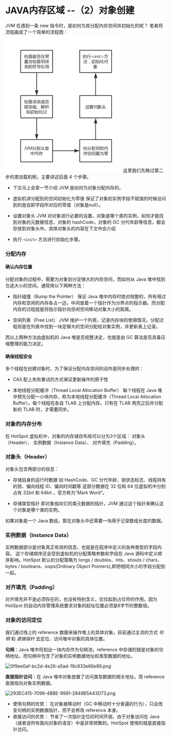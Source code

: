 # JAVA内存区域 --（2）对象创建

JVM 在遇到一条 new 指令时，是如何为其分配内存空间并初始化的呢？
笔者将流程画成了一个简单的流程图：
![未命名文件](media/15391545690180/%E6%9C%AA%E5%91%BD%E5%90%8D%E6%96%87%E4%BB%B6.png)
这里我们先略过第二步的类加载机制，主要讲述后面 4 个步骤。

* 下文马上会拿一节介绍 JVM 是如何为对象分配内存的。

* 虚拟机讲分配到的空间初始化为零值
 保证了对象的实例字段不赋值的时候访问到的是自卸字段所对应的零值（对象是null）。

* 设置对象头
JVM 对对象进行必要的设置，对象是哪个类的实例，如何才能找到对象的元数据信息，对象的 hashCode，对象的 GC 分代年龄等信息，都会存放到对象头中。具体对象头的内容在下文中会介绍

* 执行 `<init>` 方法进行初始化步骤。


### 分配内存

#### 确认内存位置
分配对象的过程中，需要为对象划分足够大的内存空间，而如何从 Java 堆中找到合适大小的空间，通常用以下两种方法：
* 指针碰撞（Bump the Pointer）
保证 Java 堆中内存时绝对规整的，所有用过内存和空闲的内存各占一边，中间放着一个指针作为分界点的指示器。而分配内存的过程就是将指示指针向空闲空间移动对象大小的距离。

* 空闲列表（Free List）
JVM 维护一个列表，记录内存块的使用情况，分配过程则是在列表中找到一块足够大的空间分配给对象实例，并更新表上记录。

而以上两种方法由虚拟机的 Java 堆是否规整决定，也就是由 GC 算法是否具备压缩整理的能力决定。

#### 确保线程安全
多个线程在创建对象时，为了保证分配内存空间的动作是同步处理的：

* CAS 配上失败重试的方式保证更新操作的原子性

* 本地线程分配缓冲（Thread Local Allocation Buffer）
每个线程在 Java 堆中预先分配一小块内存，称为本地线程分配缓冲（Thread Local Allocation Buffer）。每个线程在各自 TLAB 上分配内存。只有在 TLAB 用完之后并分配新的 TLAB 时，才需要同步。


### 对象的内存分布
在 HotSpot 虚拟机中，对象的内存储存布局可以分为3个区域： 对象头（Header）、 实例数据（Instance Data）、 对齐填充（Padding）。

### 对象头（Header）
对象头包含两部分的信息：

* 存储自身的运行时数据
如 HashCode、GC 分代年龄、锁状态标志、线程持有的锁、偏向线程 ID、偏向时间戳等
这部分数据在 32 位和 64 位虚拟机中分别占有 32bit 和 64bit ，官方称为“Mark Word”。

* 存储类型指针
即对象指向它的类元数据的指针，JVM 通过这个指针来确认这个对象是哪个类的实例。

如果对象是一个 Java 数组，那在对象头中还需要一块用于记录数组长度的数据。
	
### 实例数据（Instance Data）
实例数据部分是对象真正有效的信息，也就是在程序中定义的各种类型的字段内容。
这个存储顺序还会受到虚拟机的分配策略参数和字段在 Java 源码中定义顺序影响。HotSpot 默认的分配策略为 longs / doubles、ints、shouts / chars、bytes / booleans、oops(Ordinary Object Pointers),即把相同大小的字段分配到一起。

### 对齐填充（Padding）

对齐填充并不是必须存在的，也没有特别含义，仅仅起到占位符的作用。因为 HotSpot 的自动内存管理系统要求对象的起址位置必须是8字节的整数倍。

### 对象的访问定位
我们通过栈上的 reference 数据来操作堆上的具体对象。目前通过主流的方式 _句柄_ 和 _直接指针_ 去定位、访问堆中对象的具体位置。

**句柄**：Java 堆中将划出一块内存作为句柄池，reference 中存储的就是对象的句柄地址，而句柄中包含了对象的实例数据地址和类型数据的地址。


![0f9ee0af-bc2d-4e26-a5ad-19c833e66e89.png](http://upload-images.jianshu.io/upload_images/4894808-4367b9d6699f2ed2.png?imageMogr2/auto-orient/strip%7CimageView2/2/w/1240)

**直接指针访问**：在 Java 堆中对象放置了访问类型数据的相关地址，而 reference 直接指向对象实例数据。

![293EC415-7099-4BBE-9991-2849B5A43D73.png](http://upload-images.jianshu.io/upload_images/4894808-78010d19b24fc39a.png?imageMogr2/auto-orient/strip%7CimageView2/2/w/1240)

* 使用句柄的优势：
在对象被移动时（GC 中移动时十分普遍的行为），只会改变句柄的实例数据指针，而不会修改 reference 本身。
* 直接访问的优势：
节省了一次指针定位的时间开销，由于对象访问在 Java（或者说所有面向对象的语言）中是非常频繁的。HotSpot 使用的就是直接指针访问。